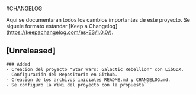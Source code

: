 #CHANGELOG

Aqui se documentaran todos los cambios importantes de este proyecto.
Se siguele formato estandar [Keep a Changelog] (https://keepachangelog.com/es-ES/1.0.0/).


## [Unreleased]

```## [0.1.0] - 2025 - 06 - 02
### Added
- Creacion del proyecto "Star Wars: Galactic Rebellion" con LibGDX.
- Configuración del Repositorio en Github.
- Creacion de los archivos iniciales README.md y CHANGELOG.md.
- Se configuro la Wiki del proyecto con la propuesta```
